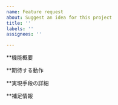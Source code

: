 ```yaml
---
name: Feature request
about: Suggest an idea for this project
title: ''
labels: ''
assignees: ''

---
```


**機能概要

**期待する動作

**実現手段の詳細

**補足情報
